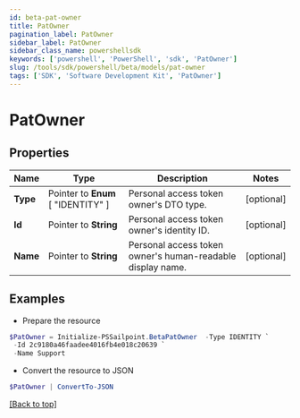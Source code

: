 ```yaml
---
id: beta-pat-owner
title: PatOwner
pagination_label: PatOwner
sidebar_label: PatOwner
sidebar_class_name: powershellsdk
keywords: ['powershell', 'PowerShell', 'sdk', 'PatOwner'] 
slug: /tools/sdk/powershell/beta/models/pat-owner
tags: ['SDK', 'Software Development Kit', 'PatOwner']
---
```



# PatOwner

## Properties

Name | Type | Description | Notes
------------ | ------------- | ------------- | -------------
**Type** |  Pointer to  **Enum** [  "IDENTITY" ] | Personal access token owner's DTO type. | [optional] 
**Id** |  Pointer to **String** | Personal access token owner's identity ID. | [optional] 
**Name** |  Pointer to **String** | Personal access token owner's human-readable display name. | [optional] 

## Examples

- Prepare the resource
```powershell
$PatOwner = Initialize-PSSailpoint.BetaPatOwner  -Type IDENTITY `
 -Id 2c9180a46faadee4016fb4e018c20639 `
 -Name Support
```

- Convert the resource to JSON
```powershell
$PatOwner | ConvertTo-JSON
```


[[Back to top]](#) 

